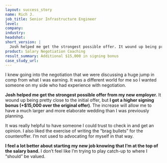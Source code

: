 ```yaml
---
layout: success_story
name: Rich J.
job_title: Senior Infrastructure Engineer
level: 
company:
industry:
headshot:
short_version: |
  Josh helped me get the strongest possible offer. It wound up being pretty close to the initial offer, but **I got a higher signing bonus (+$15,000 over the original offer)**. It was really helpful to have someone I could trust to check in and get an opinion. **I feel a lot better about starting my new job knowing that I’m at the top of the salary band.** I don’t feel like I’m trying to play catch-up to where I “should” be valued.
product: Salary Negotiation Coaching
result_summary: Additional $15,000 in signing bonus 
case_study_url:
---
```

I knew going into the negotiation that we were discussing a huge jump in comp from what I was earning. It was a different world for me so I wanted someone on my side who had experience with negotiation.

**Josh helped me get the strongest possible offer from my new employer.** It wound up being pretty close to the initial offer, but **I got a higher signing bonus (+$15,000 over the original offer)**. The increase will allow me to have a much larger and more elaborate wedding than I was previously planning.

It was really helpful to have someone I could trust to check in and get an opinion. I also liked the exercise of writing the “brag bullets” for the counteroffer. I’m not used to advocating for myself in that way.

**I feel a lot better about starting my new job knowing that I’m at the top of the salary band.** I don’t feel like I’m trying to play catch-up to where I “should” be valued.